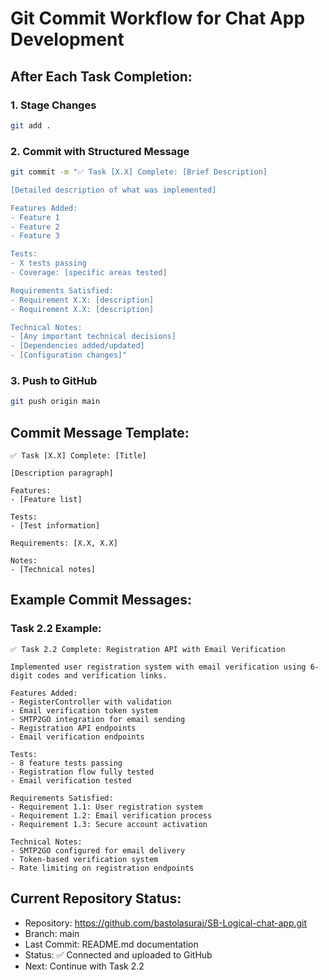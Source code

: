 # Git Commit Workflow for Chat App Development

## After Each Task Completion:

### 1. Stage Changes

```bash
git add .
```

### 2. Commit with Structured Message

```bash
git commit -m "✅ Task [X.X] Complete: [Brief Description]

[Detailed description of what was implemented]

Features Added:
- Feature 1
- Feature 2
- Feature 3

Tests:
- X tests passing
- Coverage: [specific areas tested]

Requirements Satisfied:
- Requirement X.X: [description]
- Requirement X.X: [description]

Technical Notes:
- [Any important technical decisions]
- [Dependencies added/updated]
- [Configuration changes]"
```

### 3. Push to GitHub

```bash
git push origin main
```

## Commit Message Template:

```
✅ Task [X.X] Complete: [Title]

[Description paragraph]

Features:
- [Feature list]

Tests:
- [Test information]

Requirements: [X.X, X.X]

Notes:
- [Technical notes]
```

## Example Commit Messages:

### Task 2.2 Example:

```
✅ Task 2.2 Complete: Registration API with Email Verification

Implemented user registration system with email verification using 6-digit codes and verification links.

Features Added:
- RegisterController with validation
- Email verification token system
- SMTP2GO integration for email sending
- Registration API endpoints
- Email verification endpoints

Tests:
- 8 feature tests passing
- Registration flow fully tested
- Email verification tested

Requirements Satisfied:
- Requirement 1.1: User registration system
- Requirement 1.2: Email verification process
- Requirement 1.3: Secure account activation

Technical Notes:
- SMTP2GO configured for email delivery
- Token-based verification system
- Rate limiting on registration endpoints
```

## Current Repository Status:

-   Repository: https://github.com/bastolasuraj/SB-Logical-chat-app.git
-   Branch: main
-   Last Commit: README.md documentation
-   Status: ✅ Connected and uploaded to GitHub
-   Next: Continue with Task 2.2
